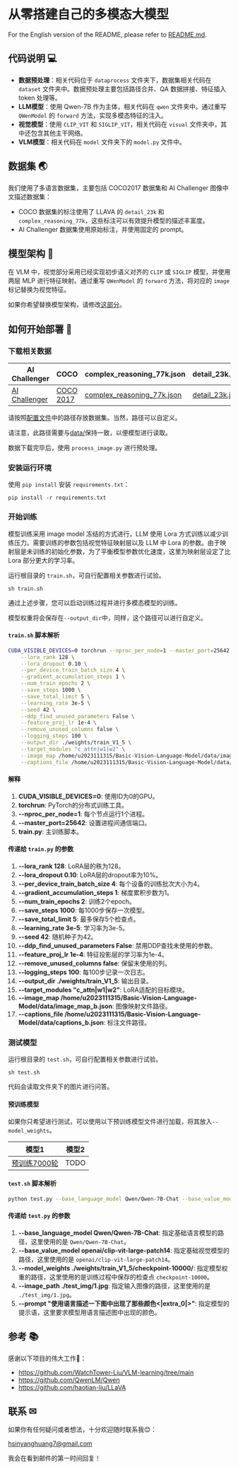 # 从零搭建自己的多模态大模型

For the English version of the README, please refer to [README.md](README.md).

## 代码说明 💻

- **数据预处理**：相关代码位于 `dataprocess` 文件夹下，数据集相关代码在 `dataset` 文件夹中。数据预处理主要包括路径合并、QA 数据拼接、特征插入 token 处理等。
- **LLM模型**：使用 Qwen-7B 作为主体，相关代码在 `qwen` 文件夹中。通过重写 `QWenModel` 的 `forward` 方法，实现多模态特征的注入。
- **视觉模型**：使用 `CLIP_VIT` 和 `SIGLIP_VIT`，相关代码在 `visual` 文件夹中，其中还包含其他主干网络。
- **VLM模型**：相关代码在 `model` 文件夹下的 `model.py` 文件中。

## 数据集 🌏

我们使用了多语言数据集，主要包括 COCO2017 数据集和 AI Challenger 图像中文描述数据集：
- COCO 数据集的标注使用了 LLAVA 的 `detail_23k` 和 `complex_reasoning_77k`，这些标注可以有效提升模型的描述丰富度。
- AI Challenger 数据集使用原始标注，并使用固定的 prompt。

## 模型架构 🤖

在 VLM 中，视觉部分采用已经实现初步语义对齐的 `CLIP` 或 `SIGLIP` 模型，并使用两层 MLP 进行特征映射。通过重写 `QWenModel` 的 `forward` 方法，将对应的 `image` 标记替换为视觉特征。

如果你希望替换模型架构，请修改[这部分](https://github.com/xinyanghuang7/Basic-Vision-Language-Model/blob/main/train.py#L41)。

## 如何开始部署 🔧

### 下载相关数据

| AI Challenger | COCO | complex_reasoning_77k.json | detail_23k.json |
| --- | --- | --- | --- |
| [AI Challenger](https://tianchi.aliyun.com/dataset/145781) | [COCO 2017](http://images.cocodataset.org/zips/train2017.zip) | [complex_reasoning_77k.json](https://huggingface.co/datasets/liuhaotian/LLaVA-Instruct-150K/resolve/main/complex_reasoning_77k.json) | [detail_23k.json](https://huggingface.co/datasets/liuhaotian/LLaVA-Instruct-150K/resolve/main/detail_23k.json) |

请按照[配置文件](https://github.com/xinyanghuang7/Basic-Vision-Language-Model/blob/main/dataprocess/config.yaml)中的路径存放数据集。当然，路径可以自定义。

请注意，此路径需要与[data/](https://github.com/xinyanghuang7/Basic-Vision-Language-Model/blob/main/train.py#L29)保持一致，以便模型进行读取。

数据下载完毕后，使用 `process_image.py` 进行预处理。

### 安装运行环境

使用 `pip install` 安装 `requirements.txt`：

```shell
pip install -r requirements.txt
```

### 开始训练

模型训练采用 image model 冻结的方式进行，LLM 使用 Lora 方式训练以减少训练压力。需要训练的参数包括视觉特征映射层以及 LLM 中 Lora 的参数。由于映射层是未训练的初始化参数，为了平衡模型参数优化速度，这里为映射层设定了比 Lora 部分更大的学习率。

运行根目录的 `train.sh`，可自行配置相关参数进行试验。

```shell
sh train.sh
```

通过上述步骤，您可以启动训练过程并进行多模态模型的训练。

模型权重将会保存在`--output_dir`中，同样，这个路径可以进行自定义。

#### `train.sh` 脚本解析

```sh
CUDA_VISIBLE_DEVICES=0 torchrun --nproc_per_node=1 --master_port=25642 train.py \
    --lora_rank 128 \
    --lora_dropout 0.10 \
    --per_device_train_batch_size 4 \
    --gradient_accumulation_steps 1 \
    --num_train_epochs 2 \
    --save_steps 1000 \
    --save_total_limit 5 \
    --learning_rate 3e-5 \
    --seed 42 \
    --ddp_find_unused_parameters False \
    --feature_proj_lr 1e-4 \
    --remove_unused_columns false \
    --logging_steps 100 \
    --output_dir ./weights/train_V1_5 \
    --target_modules "c_attn|w1|w2" \
    --image_map /home/u2023111315/Basic-Vision-Language-Model/data/image_map_b.json \
    --captions_file /home/u2023111315/Basic-Vision-Language-Model/data/captions_b.json
```

#### 解释

1. **CUDA_VISIBLE_DEVICES=0**: 使用ID为0的GPU。
2. **torchrun**: PyTorch的分布式训练工具。
3. **--nproc_per_node=1**: 每个节点运行1个进程。
4. **--master_port=25642**: 设置进程间通信端口。
5. **train.py**: 主训练脚本。

#### 传递给 `train.py` 的参数

1. **--lora_rank 128**: LoRA层的秩为128。
2. **--lora_dropout 0.10**: LoRA层的dropout率为10%。
3. **--per_device_train_batch_size 4**: 每个设备的训练批次大小为4。
4. **--gradient_accumulation_steps 1**: 梯度累积步数为1。
5. **--num_train_epochs 2**: 训练2个epoch。
6. **--save_steps 1000**: 每1000步保存一次模型。
7. **--save_total_limit 5**: 最多保存5个检查点。
8. **--learning_rate 3e-5**: 学习率为3e-5。
9. **--seed 42**: 随机种子为42。
10. **--ddp_find_unused_parameters False**: 禁用DDP查找未使用的参数。
11. **--feature_proj_lr 1e-4**: 特征投影层的学习率为1e-4。
12. **--remove_unused_columns false**: 保留未使用的列。
13. **--logging_steps 100**: 每100步记录一次日志。
14. **--output_dir ./weights/train_V1_5**: 输出目录。
15. **--target_modules "c_attn|w1|w2"**: LoRA适配的目标模块。
16. **--image_map /home/u2023111315/Basic-Vision-Language-Model/data/image_map_b.json**: 图像映射文件路径。
17. **--captions_file /home/u2023111315/Basic-Vision-Language-Model/data/captions_b.json**: 标注文件路径。

### 测试模型 

运行根目录的 `test.sh`，可自行配置相关参数进行试验。

```shell
sh test.sh
```

代码会读取文件夹下的图片进行问答。

#### 预训练模型

如果你只希望进行测试，可以使用以下预训练模型文件进行加载，将其放入`--model_weights`。

| 模型1 | 模型2 |
| --- | --- |
| [预训练7000轮](https://huggingface.co/xinyanghuang/Basic-Visual-Language-Model/tree/main/checkpoint-7000/checkpoint-7000) | TODO |

#### `test.sh` 脚本解析

```sh
python test.py --base_language_model Qwen/Qwen-7B-Chat --base_value_model openai/clip-vit-large-patch14 --model_weights ./weights/train_V1_5/checkpoint-10000/ --image_path ./test_img/1.jpg --prompt "使用语言描述一下图中出现了那些颜色<|extra_0|>"
```

#### 传递给 `test.py` 的参数

1. **--base_language_model Qwen/Qwen-7B-Chat**: 指定基础语言模型的路径，这里使用的是 `Qwen/Qwen-7B-Chat`。
2. **--base_value_model openai/clip-vit-large-patch14**: 指定基础视觉模型的路径，这里使用的是 `openai/clip-vit-large-patch14`。
3. **--model_weights ./weights/train_V1_5/checkpoint-10000/**: 指定模型权重的路径，这里使用的是训练过程中保存的检查点 `checkpoint-10000`。
4. **--image_path ./test_img/1.jpg**: 指定输入图像的路径，这里使用的是 `./test_img/1.jpg`。
5. **--prompt "使用语言描述一下图中出现了那些颜色<|extra_0|>"**: 指定模型的提示语，这里要求模型用语言描述图中出现的颜色。

## 参考 📚

感谢以下项目的伟大工作🙌：

- https://github.com/WatchTower-Liu/VLM-learning/tree/main
- https://github.com/QwenLM/Qwen
- https://github.com/haotian-liu/LLaVA

## 联系 ✉

如果你有任何疑问或者想法，十分欢迎随时联系我😊：

hsinyanghuang7@gmail.com

我会在看到邮件的第一时间回复！
